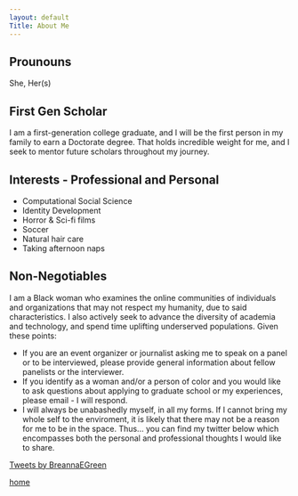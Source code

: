 ```yaml
---
layout: default
Title: About Me
---
```


## Prounouns

She, Her(s)

## First Gen Scholar

I am a first-generation college graduate, and I will be the first person in my family to earn a Doctorate degree. That holds incredible weight for me, and I seek to mentor future scholars throughout my journey.


## Interests - Professional and Personal

* Computational Social Science
* Identity Development
* Horror & Sci-fi films
* Soccer
* Natural hair care
* Taking afternoon naps


## Non-Negotiables

I am a Black woman who examines the online communities of individuals and organizations that may not respect my humanity, due to said characteristics. I also actively seek to advance the diversity of academia and technology, and spend time uplifting underserved populations. Given these points:

* If you are an event organizer or journalist asking me to speak on a panel or to be interviewed, please provide general information about fellow panelists or the interviewer.
* If you identify as a woman and/or a person of color and you would like to ask questions about applying to graduate school or my experiences, please email - I will respond.
* I will always be unabashedly myself, in all my forms. If I cannot bring my whole self to the enviroment, it is likely that there may not be a reason for me to be in the space. Thus... you can find my twitter below which encompasses both the personal and professional thoughts I would like to share.

<a class="twitter-timeline" href="https://twitter.com/BreannaEGreen?ref_src=twsrc%5Etfw">Tweets by BreannaEGreen</a> <script async src="https://platform.twitter.com/widgets.js" charset="utf-8"></script>











[home](./)
